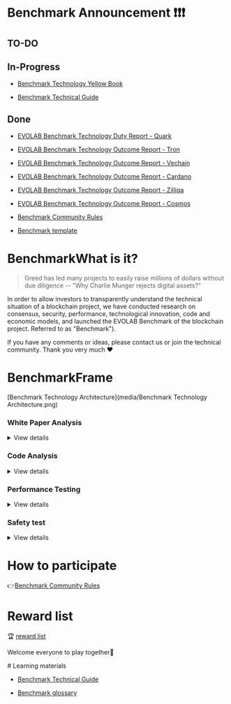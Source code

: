 # Benchmark Announcement :exclamation::exclamation::exclamation:
## TO-DO

## In-Progress


- [Benchmark Technology Yellow Book](result/Benchmark_yellowpaper_zh-cn/Benchmark_yellowpaper_zh-cn.md)

- [Benchmark Technical Guide](study/Benchmark_tech_study_zh-cn.md)

## Done

- [EVOLAB Benchmark Technology Duty Report - Quark](https://mp.weixin.qq.com/s/GtMxlf8J8QdTiV2sZVTAPw)

- [EVOLAB Benchmark Technology Outcome Report - Tron](https://mp.weixin.qq.com/s/-NPpj73BCy381O4bwTcZ2A)

- [EVOLAB Benchmark Technology Outcome Report - Vechain](https://mp.weixin.qq.com/s/K5CPeWYLEECddRHXSAMQ2Q)

- [EVOLAB Benchmark Technology Outcome Report - Cardano](https://mp.weixin.qq.com/s/ghOmNEqo3o8eviQwWsqJqg)

- [EVOLAB Benchmark Technology Outcome Report - Zilliqa](https://mp.weixin.qq.com/s/_AmX1sd6ckiHIvsreOY_OQ)

- [EVOLAB Benchmark Technology Outcome Report - Cosmos](https://mp.weixin.qq.com/s/1mCLkHr_aPrfl05YjewO2Q)

- [Benchmark Community Rules](rule/Benchmark_rule/Benchmark_rule.md)

- [Benchmark template](rule/Benchmark_template/Benchmark_template.md)

# BenchmarkWhat is it?

> Greed has led many projects to easily raise millions of dollars without due diligence -- "Why Charlie Munger rejects digital assets?" 

In order to allow investors to transparently understand the technical situation of a blockchain project, we have conducted research on consensus, security, performance, technological innovation, code and economic models, and launched the EVOLAB Benchmark of the blockchain project. Referred to as "Benchmark").

If you have any comments or ideas, please contact us or join the technical community. Thank you very much :heart:

# BenchmarkFrame

[Benchmark Technology Architecture](media/Benchmark Technology Architecture.png)


### White Paper Analysis

<details>

<summary>View details</summary>

[White Paper Analysis](media/white paper analysis.png)

</details>

### Code Analysis

<details>
<summary>View details</summary>

![code analysis](media/code analysis.png)

</details>

### Performance Testing

<details>
<summary>View details</summary>

[Performance test](media/performance test.png)

</details>

### Safety test

<details>
<summary>View details</summary>

![Security Test] (media/security test.png)

</details>

# How to participate

:point_right:[Benchmark Community Rules](rule/Benchmark_rule/Benchmark_rule.md)


# Reward list

:trophy: [reward list](rule/Benchmark_reward_list/Benchmark_reward_list.md)

Welcome everyone to play together:dancers:

# Learning materials

- [Benchmark Technical Guide](study/Benchmark_tech_study_zh-cn.md)

- [Benchmark glossary](result/Glossary/Glossary.md)
